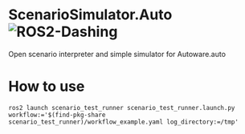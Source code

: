 # ScenarioSimulator.Auto ![ROS2-Dashing](https://github.com/tier4/scenario_simulator.auto/workflows/ROS2-Dashing/badge.svg)

Open scenario interpreter and simple simulator for Autoware.auto 

# How to use
```
ros2 launch scenario_test_runner scenario_test_runner.launch.py workflow:='$(find-pkg-share scenario_test_runner)/workflow_example.yaml log_directory:=/tmp'
```